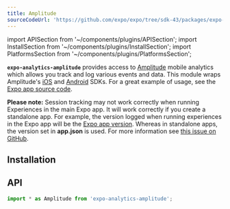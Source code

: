 ```yaml
---
title: Amplitude
sourceCodeUrl: 'https://github.com/expo/expo/tree/sdk-43/packages/expo-analytics-amplitude'
---
```


import APISection from '~/components/plugins/APISection';
import InstallSection from '~/components/plugins/InstallSection';
import PlatformsSection from '~/components/plugins/PlatformsSection';

**`expo-analytics-amplitude`** provides access to [Amplitude](https://amplitude.com/) mobile analytics which allows you track and log various events and data. This module wraps Amplitude's [iOS](https://github.com/amplitude/Amplitude-iOS) and [Android](https://github.com/amplitude/Amplitude-Android) SDKs. For a great example of usage, see the [Expo app source code](https://github.com/expo/expo/tree/main/home/api/Analytics.ts).

**Please note:** Session tracking may not work correctly when running Experiences in the main Expo app. It will work correctly if you create a standalone app. For example, the version logged when running experiences in the Expo app will be the [Expo app version](constants.md#constantsexpoversion). Whereas in standalone apps, the version set in **app.json** is used. For more information see [this issue on GitHub](https://github.com/expo/expo/issues/4720).

<PlatformsSection android emulator ios simulator />

## Installation

<InstallSection packageName="expo-analytics-amplitude" />

## API

```js
import * as Amplitude from 'expo-analytics-amplitude';
```

<APISection packageName="expo-analytics-amplitude" apiName="Amplitude" />

